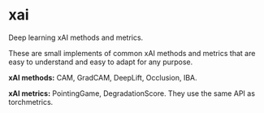 # xai
Deep learning xAI methods and metrics.

These are small implements of common xAI methods and metrics that are easy to understand and easy to adapt for any purpose.

**xAI methods:** CAM, GradCAM, DeepLift, Occlusion, IBA.

**xAI metrics:** PointingGame, DegradationScore. They use the same API as torchmetrics.
